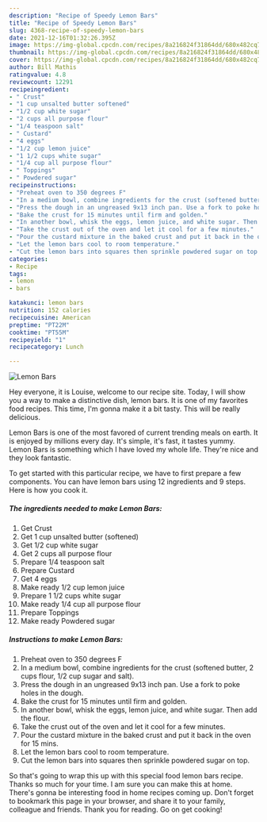 ```yaml
---
description: "Recipe of Speedy Lemon Bars"
title: "Recipe of Speedy Lemon Bars"
slug: 4368-recipe-of-speedy-lemon-bars
date: 2021-12-16T01:32:26.395Z
image: https://img-global.cpcdn.com/recipes/8a216824f31864dd/680x482cq70/lemon-bars-recipe-main-photo.jpg
thumbnail: https://img-global.cpcdn.com/recipes/8a216824f31864dd/680x482cq70/lemon-bars-recipe-main-photo.jpg
cover: https://img-global.cpcdn.com/recipes/8a216824f31864dd/680x482cq70/lemon-bars-recipe-main-photo.jpg
author: Bill Mathis
ratingvalue: 4.8
reviewcount: 12291
recipeingredient:
- " Crust"
- "1 cup unsalted butter softened"
- "1/2 cup white sugar"
- "2 cups all purpose flour"
- "1/4 teaspoon salt"
- " Custard"
- "4 eggs"
- "1/2 cup lemon juice"
- "1 1/2 cups white sugar"
- "1/4 cup all purpose flour"
- " Toppings"
- " Powdered sugar"
recipeinstructions:
- "Preheat oven to 350 degrees F"
- "In a medium bowl, combine ingredients for the crust (softened butter, 2 cups flour, 1/2 cup sugar and salt)."
- "Press the dough in an ungreased 9x13 inch pan. Use a fork to poke holes in the dough."
- "Bake the crust for 15 minutes until firm and golden."
- "In another bowl, whisk the eggs, lemon juice, and white sugar. Then add the flour."
- "Take the crust out of the oven and let it cool for a few minutes."
- "Pour the custard mixture in the baked crust and put it back in the oven for 15 mins."
- "Let the lemon bars cool to room temperature."
- "Cut the lemon bars into squares then sprinkle powdered sugar on top."
categories:
- Recipe
tags:
- lemon
- bars

katakunci: lemon bars 
nutrition: 152 calories
recipecuisine: American
preptime: "PT22M"
cooktime: "PT55M"
recipeyield: "1"
recipecategory: Lunch

---
```



![Lemon Bars](https://img-global.cpcdn.com/recipes/8a216824f31864dd/680x482cq70/lemon-bars-recipe-main-photo.jpg)

Hey everyone, it is Louise, welcome to our recipe site. Today, I will show you a way to make a distinctive dish, lemon bars. It is one of my favorites food recipes. This time, I'm gonna make it a bit tasty. This will be really delicious.



Lemon Bars is one of the most favored of current trending meals on earth. It is enjoyed by millions every day. It's simple, it's fast, it tastes yummy. Lemon Bars is something which I have loved my whole life. They're nice and they look fantastic.


To get started with this particular recipe, we have to first prepare a few components. You can have lemon bars using 12 ingredients and 9 steps. Here is how you cook it.

<!--inarticleads1-->

##### The ingredients needed to make Lemon Bars:

1. Get  Crust
1. Get 1 cup unsalted butter (softened)
1. Get 1/2 cup white sugar
1. Get 2 cups all purpose flour
1. Prepare 1/4 teaspoon salt
1. Prepare  Custard
1. Get 4 eggs
1. Make ready 1/2 cup lemon juice
1. Prepare 1 1/2 cups white sugar
1. Make ready 1/4 cup all purpose flour
1. Prepare  Toppings
1. Make ready  Powdered sugar




<!--inarticleads2-->

##### Instructions to make Lemon Bars:

1. Preheat oven to 350 degrees F
1. In a medium bowl, combine ingredients for the crust (softened butter, 2 cups flour, 1/2 cup sugar and salt).
1. Press the dough in an ungreased 9x13 inch pan. Use a fork to poke holes in the dough.
1. Bake the crust for 15 minutes until firm and golden.
1. In another bowl, whisk the eggs, lemon juice, and white sugar. Then add the flour.
1. Take the crust out of the oven and let it cool for a few minutes.
1. Pour the custard mixture in the baked crust and put it back in the oven for 15 mins.
1. Let the lemon bars cool to room temperature.
1. Cut the lemon bars into squares then sprinkle powdered sugar on top.




So that's going to wrap this up with this special food lemon bars recipe. Thanks so much for your time. I am sure you can make this at home. There's gonna be interesting food in home recipes coming up. Don't forget to bookmark this page in your browser, and share it to your family, colleague and friends. Thank you for reading. Go on get cooking!

